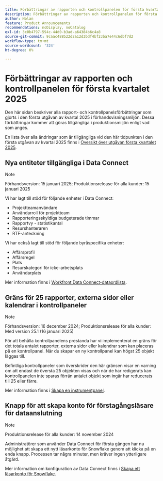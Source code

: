 ```yaml
---
title: Förbättringar av rapporten och kontrollpanelen för första kvartalet 2025
description: Förbättringar av rapporten och kontrollpanelen för första kvartalet 2025
author: Nolan
feature: Product Announcements
recommendations: noDisplay, noCatalog
exl-id: 3c0b4797-594c-44d0-b3ad-a64384b6c4a8
source-git-commit: 9caac488522d2a12d3bdf4bf23ba7e44c6dbf7d2
workflow-type: tm+mt
source-wordcount: '324'
ht-degree: 0%

---
```


# Förbättringar av rapporten och kontrollpanelen för första kvartalet 2025

Den här sidan beskriver alla rapport- och kontrollpanelsförbättringar som gjorts i den första utgåvan av kvartal 2025 i förhandsvisningsmiljön. Dessa förbättringar kommer att göras tillgängliga i produktionsmiljön enligt vad som anges.

En lista över alla ändringar som är tillgängliga vid den här tidpunkten i den första utgåvan av kvartal 2025 finns i [Översikt över utgåvan första kvartalet 2025](/help/quicksilver/product-announcements/product-releases/25-q1-release-activity/25-q1-release-overview.md).

## Nya entiteter tillgängliga i Data Connect

>[!NOTE]
>
>Förhandsversion: 15 januari 2025; Produktionsrelease för alla kunder: 15 januari 2025

Vi har lagt till stöd för följande enheter i Data Connect:

* Projektteamanvändare
* Användarroll för projektteam
* Rapporteringsskyldiga budgeterade timmar
* Rapportvy - statistikantal
* Resurshanteraren
* RTF-anteckning

Vi har också lagt till stöd för följande byråspecifika enheter:

* Affärsprofil
* Affärsregel
* Plats
* Resurskategori för icke-arbetsplats
* Användarplats

Mer information finns i [Workfront Data Connect-dataordlista](/help/quicksilver/reports-and-dashboards/data-lake/data-dictionary.md).

## Gräns för 25 rapporter, externa sidor eller kalendrar i kontrollpaneler

>[!NOTE]
>
>Förhandsversion: 16 december 2024; Produktionsrelease för alla kunder: Med version 25.1 (16 januari 2025)

För att behålla kontrollpanelens prestanda har vi implementerat en gräns för det totala antalet rapporter, externa sidor eller kalendrar som kan placeras på en kontrollpanel. När du skapar en ny kontrollpanel kan högst 25 objekt läggas till.

Befintliga kontrollpaneler som överskrider den här gränsen visar en varning om att endast de översta 25 objekten visas och när de har redigerats kan kontrollpanelen inte sparas förrän antalet objekt som ingår har reducerats till 25 eller färre.

Mer information finns i [Skapa en instrumentpanel](/help/quicksilver/reports-and-dashboards/dashboards/creating-and-managing-dashboards/create-dashboard.md).

## Knapp för att skapa konto för förstagångsläsare för dataanslutning

>[!NOTE]
>
>Produktionsrelease för alla kunder: 14 november 2024

Administratörer som använder Data Connect för första gången har nu möjlighet att skapa ett nytt läsarkonto för Snowflake genom att klicka på en enda knapp. Processen tar några minuter, men kräver ingen ytterligare åtgärd.

Mer information om konfiguration av Data Connect finns i [Skapa ett läsarkonto för Snowflake](/help/quicksilver/reports-and-dashboards/data-lake/create-a-reader-account.md).
